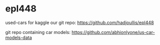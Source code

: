 # epl448
used-cars for kaggle
our git repo: https://github.com/hadjoullis/epl448

git repo containing car models: https://github.com/abhionlyone/us-car-models-data
